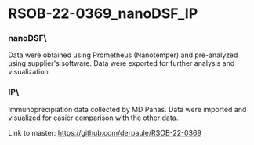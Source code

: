 # RSOB-22-0369_nanoDSF_IP

### nanoDSF\
Data were obtained using Prometheus (Nanotemper) and pre-analyzed using supplier's software. Data were exported for further analysis and visualization.

### IP\
Immunoprecipiation data collected by MD Panas. Data were imported and visualized for easier comparison with the other data.

Link to master: https://github.com/derpaule/RSOB-22-0369

